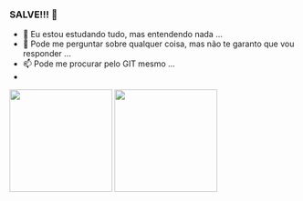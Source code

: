 ### SALVE!!! 👋



- 🌱 Eu estou estudando tudo, mas entendendo nada ...
- 💬 Pode me perguntar sobre qualquer coisa, mas não te garanto que vou responder ...
- 📫 Pode me procurar pelo GIT mesmo ...
- 
<img height="180em" src="https://github-readme-stats.vercel.app/api?username=Braiaccc&show_icons=true&theme=tokyonight"/>
<img height="180em" src="https://github-readme-stats.vercel.app/api?username=Braiaccc&show_icons=true&theme=tokyonight](https://github-readme-stats.vercel.app/api/top-langs/?username=Braiaccc&layout=compact&show_icons=true&theme=tokyonight)](https://github.com/anuraghazra/github-readme-stats"/>


